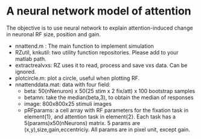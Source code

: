 # A neural network model of attention

The objective is to use neural network to explain attention-induced change in neuronal RF size, position and gain.

* nnattend.m : The main function to implement simulation 
* RZutil, knkutil: two utility function repositories. Please add to your matlab path.
* extractrealvxs: RZ uses it to read, process and save vxs data. Can be ignored.
* plotcircle.m: plot a circle, useful when plotting RF.
* nnattenddata.mat: data with four field:
    * beta: 50(nNenuron) x 50(25 stim x 2 fix/att) x 100 bootstrap samples
    * betamn: take the median(beta,3), to obtain the median of responses
    * image: 800x800x25 stimuli images
    * pRFparams: a cell array with RF parameters for the fixation task in element{1}, and attention task in element{2}. Each task has a 5(params)x50(nNeurons) matrix. 5 params are (x,y),size,gain,eccentriciy. All params are in pixel unit, except gain.
